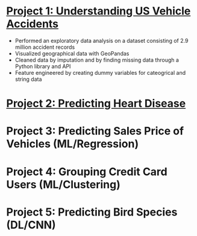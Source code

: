 # [Project 1: Understanding US Vehicle Accidents](https://github.com/MichaelBryantDS/US-Vehicle-Accidents)
- Performed an exploratory data analysis on a dataset consisting of 2.9 million accident records
- Visualized geographical data with GeoPandas
- Cleaned data by imputation and by finding missing data through a Python library and API
- Feature engineered by creating dummy variables for cateogrical and string data

# [Project 2: Predicting Heart Disease](https://github.com/MichaelBryantDS/Heart-Disease-Prediction)

# Project 3: Predicting Sales Price of Vehicles (ML/Regression)

# Project 4: Grouping Credit Card Users (ML/Clustering)

# Project 5: Predicting Bird Species (DL/CNN)
